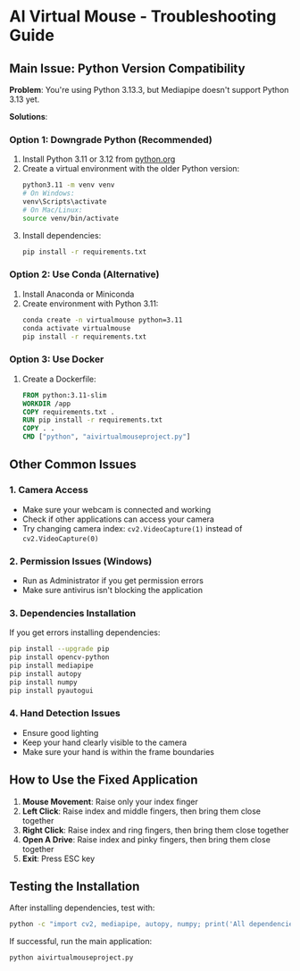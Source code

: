 # AI Virtual Mouse - Troubleshooting Guide

## Main Issue: Python Version Compatibility

**Problem**: You're using Python 3.13.3, but Mediapipe doesn't support Python 3.13 yet.

**Solutions**:

### Option 1: Downgrade Python (Recommended)
1. Install Python 3.11 or 3.12 from [python.org](https://www.python.org/downloads/)
2. Create a virtual environment with the older Python version:
   ```bash
   python3.11 -m venv venv
   # On Windows:
   venv\Scripts\activate
   # On Mac/Linux:
   source venv/bin/activate
   ```
3. Install dependencies:
   ```bash
   pip install -r requirements.txt
   ```

### Option 2: Use Conda (Alternative)
1. Install Anaconda or Miniconda
2. Create environment with Python 3.11:
   ```bash
   conda create -n virtualmouse python=3.11
   conda activate virtualmouse
   pip install -r requirements.txt
   ```

### Option 3: Use Docker
1. Create a Dockerfile:
   ```dockerfile
   FROM python:3.11-slim
   WORKDIR /app
   COPY requirements.txt .
   RUN pip install -r requirements.txt
   COPY . .
   CMD ["python", "aivirtualmouseproject.py"]
   ```

## Other Common Issues

### 1. Camera Access
- Make sure your webcam is connected and working
- Check if other applications can access your camera
- Try changing camera index: `cv2.VideoCapture(1)` instead of `cv2.VideoCapture(0)`

### 2. Permission Issues (Windows)
- Run as Administrator if you get permission errors
- Make sure antivirus isn't blocking the application

### 3. Dependencies Installation
If you get errors installing dependencies:
```bash
pip install --upgrade pip
pip install opencv-python
pip install mediapipe
pip install autopy
pip install numpy
pip install pyautogui
```

### 4. Hand Detection Issues
- Ensure good lighting
- Keep your hand clearly visible to the camera
- Make sure your hand is within the frame boundaries

## How to Use the Fixed Application

1. **Mouse Movement**: Raise only your index finger
2. **Left Click**: Raise index and middle fingers, then bring them close together
3. **Right Click**: Raise index and ring fingers, then bring them close together
4. **Open A Drive**: Raise index and pinky fingers, then bring them close together
5. **Exit**: Press ESC key

## Testing the Installation

After installing dependencies, test with:
```bash
python -c "import cv2, mediapipe, autopy, numpy; print('All dependencies working!')"
```

If successful, run the main application:
```bash
python aivirtualmouseproject.py
``` 
